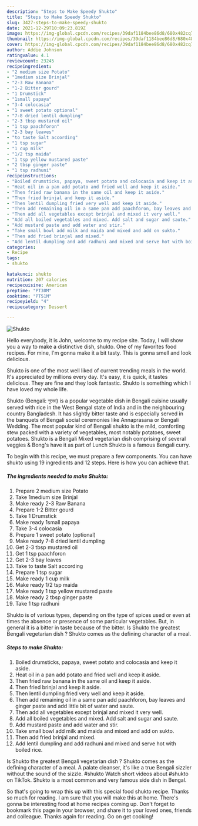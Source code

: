 ```yaml
---
description: "Steps to Make Speedy Shukto"
title: "Steps to Make Speedy Shukto"
slug: 3427-steps-to-make-speedy-shukto
date: 2021-12-29T10:09:23.819Z
image: https://img-global.cpcdn.com/recipes/39daf1184bee86d8/680x482cq70/shukto-recipe-main-photo.jpg
thumbnail: https://img-global.cpcdn.com/recipes/39daf1184bee86d8/680x482cq70/shukto-recipe-main-photo.jpg
cover: https://img-global.cpcdn.com/recipes/39daf1184bee86d8/680x482cq70/shukto-recipe-main-photo.jpg
author: Addie Johnson
ratingvalue: 4.1
reviewcount: 23245
recipeingredient:
- "2 medium size Potato"
- "1medium size Brinjal"
- "2-3 Raw Banana"
- "1-2 Bitter gourd"
- "1 Drumstick"
- "1small papaya"
- "3-4 colocasia"
- "1 sweet potato optional"
- "7-8 dried lentil dumpling"
- "2-3 tbsp mustared oil"
- "1 tsp paachforon"
- "2-3 bay leaves"
- "to taste Salt according"
- "1 tsp sugar"
- "1 cup milk"
- "1/2 tsp maida"
- "1 tsp yellow mustared paste"
- "2 tbsp ginger paste"
- "1 tsp radhuni"
recipeinstructions:
- "Boiled drumsticks, papaya, sweet potato and colocasia and keep it aside."
- "Heat oil in a pan add potato and fried well and keep it aside."
- "Then fried raw banana in the same oil and keep it aside."
- "Then fried brinjal and keep it aside."
- "Then lentil dumpling fried very well and keep it aside."
- "Then add remaining oil in a same pan add paachforon, bay leaves and ginger paste and add little bit of water and saute."
- "Then add all vegetables except brinjal and mixed it very well."
- "Add all boiled vegetables and mixed. Add salt and sugar and saute."
- "Add mustard paste and add water and stir."
- "Take small bowl add milk and maida and mixed and add on sukto."
- "Then add fried brinjal and mixed."
- "Add lentil dumpling and add radhuni and mixed and serve hot with boiled rice."
categories:
- Recipe
tags:
- shukto

katakunci: shukto 
nutrition: 207 calories
recipecuisine: American
preptime: "PT30M"
cooktime: "PT51M"
recipeyield: "4"
recipecategory: Dessert

---
```



![Shukto](https://img-global.cpcdn.com/recipes/39daf1184bee86d8/680x482cq70/shukto-recipe-main-photo.jpg)

Hello everybody, it is John, welcome to my recipe site. Today, I will show you a way to make a distinctive dish, shukto. One of my favorites food recipes. For mine, I'm gonna make it a bit tasty. This is gonna smell and look delicious.

Shukto is one of the most well liked of current trending meals in the world. It's appreciated by millions every day. It's easy, it is quick, it tastes delicious. They are fine and they look fantastic. Shukto is something which I have loved my whole life.

Shukto (Bengali: শুক্তো) is a popular vegetable dish in Bengali cuisine usually served with rice in the West Bengal state of India and in the neighbouring country Bangladesh. It has slightly bitter taste and is especially served in the banquets of Bengali social ceremonies like Annaprasana or Bengali Wedding. The most popular kind of Bengali shukto is the mild, comforting stew packed with a variety of vegetables, most notably potatoes, sweet potatoes. Shukto is a Bengali Mixed vegetarian dish comprising of several veggies &amp; Bong&#39;s have it as part of Lunch Shukto is a famous Bengali curry.


To begin with this recipe, we must prepare a few components. You can have shukto using 19 ingredients and 12 steps. Here is how you can achieve that.

<!--inarticleads1-->

##### The ingredients needed to make Shukto:

1. Prepare 2 medium size Potato
1. Take 1medium size Brinjal
1. Make ready 2-3 Raw Banana
1. Prepare 1-2 Bitter gourd
1. Take 1 Drumstick
1. Make ready 1small papaya
1. Take 3-4 colocasia
1. Prepare 1 sweet potato (optional)
1. Make ready 7-8 dried lentil dumpling
1. Get 2-3 tbsp mustared oil
1. Get 1 tsp paachforon
1. Get 2-3 bay leaves
1. Take to taste Salt according
1. Prepare 1 tsp sugar
1. Make ready 1 cup milk
1. Make ready 1/2 tsp maida
1. Make ready 1 tsp yellow mustared paste
1. Make ready 2 tbsp ginger paste
1. Take 1 tsp radhuni


Shukto is of various types, depending on the type of spices used or even at times the absence or presence of some particular vegetables. But, in general it is a bitter in taste because of the bitter. Is Shukto the greatest Bengali vegetarian dish ? Shukto comes as the defining character of a meal. 

<!--inarticleads2-->

##### Steps to make Shukto:

1. Boiled drumsticks, papaya, sweet potato and colocasia and keep it aside.
1. Heat oil in a pan add potato and fried well and keep it aside.
1. Then fried raw banana in the same oil and keep it aside.
1. Then fried brinjal and keep it aside.
1. Then lentil dumpling fried very well and keep it aside.
1. Then add remaining oil in a same pan add paachforon, bay leaves and ginger paste and add little bit of water and saute.
1. Then add all vegetables except brinjal and mixed it very well.
1. Add all boiled vegetables and mixed. Add salt and sugar and saute.
1. Add mustard paste and add water and stir.
1. Take small bowl add milk and maida and mixed and add on sukto.
1. Then add fried brinjal and mixed.
1. Add lentil dumpling and add radhuni and mixed and serve hot with boiled rice.


Is Shukto the greatest Bengali vegetarian dish ? Shukto comes as the defining character of a meal. A palate cleanser, it&#39;s like a true Bengali sizzler without the sound of the sizzle. #shukto Watch short videos about #shukto on TikTok. Shukto is a most common and very famous side dish in Bengal. 

So that's going to wrap this up with this special food shukto recipe. Thanks so much for reading. I am sure that you will make this at home. There's gonna be interesting food at home recipes coming up. Don't forget to bookmark this page in your browser, and share it to your loved ones, friends and colleague. Thanks again for reading. Go on get cooking!
